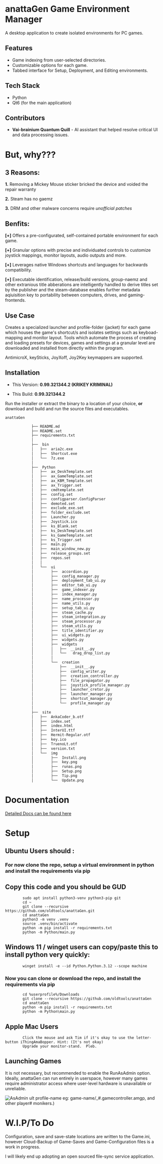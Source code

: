 # anattaGen Game Environment Manager

A desktop application to create isolated environments for PC games. 

## Features

*   Game indexing from user-selected directories.
*   Customizable options for each game.
*   Tabbed interface for Setup, Deployment, and Editing environments.

## Tech Stack

*   Python
*   Qt6 (for the main application)

## Contributors

*   **Vai-brainium Quantum Quill** - AI assistant that helped resolve critical UI and data processing issues.

# But, why???

## 3 Reasons:

**1.** Removing a Mickey Mouse sticker bricked the device and voided the repair warranty 

**2.** Steam has no gaemz

**3.** DRM and other malware concerns require *unofficial patches*

## Benfits:

**[+]** Offers a pre-configurated, self-contained portable environment for each game.

**[+]** Granular options with precise and individuated controls to customize joystick mappings, monitor layouts, audio outputs and more.

**[+]** Leverages native Windows shortcuts and languages for backwards compatibility.

**[+]** Executable identification, release/build versions, group-naemz and other extranious title abberations are intelligently handled to derive titles set by the publisher and the steam-database enables further metadata aqiuisition key to portability between computers, drives, and gaming-frontends.

## Use Case

Creates a specialized launcher and profile-folder (jacket) for each game which houses the game's shortcut/s and isolates settings such as
 keyboad-mapping and monitor layout.  Tools which automate the process of creating and loading presets for devices, games and settings at 
 a granular level are downloaded and installed from directly within the program.

AntimicroX, keySticks, JoyXoff, Joy2Key keymappers are supported.


## Installation
- This Version: **0.99.321344.2 (KRIKEY KRIMINAL)**

- This Build: **0.99.321344.2**

Run the installer or extract the binary to a location of your choice, **or** download and build and run the source files and executables.
```sh
anattaGen

			├── README.md
			├── README.set
			├── requirements.txt
			│
			├──  bin
			│   ├──  aria2c.exe
			│   ├──  Shortcut.exe
			│   └──  7z.exe
			│
			├──  Python
			│   ├──  ax_DeskTemplate.set
			│   ├──  ax_GameTemplate.set
			│   ├──  ax_KBM_Template.set
			│   ├──  ax_Trigger.set
			│   ├──  cmdtemplate.set
			│   ├──  config.set
			│   ├──  configparser.ConfigParser
			│   ├──  demoted.set
			│   ├──  exclude_exe.set
			│   ├──  folder_exclude.set
			│   ├──  Launcher.py
			│   ├──  Joystick.ico
			│   ├──  ks_Blank.set
			│   ├──  ks_DeskTemplate.set
			│   ├──  ks_GameTemplate.set
			│   ├──  ks_Trigger.set
			│   ├──  main.py
			│   ├──  main_window_new.py
			│   ├──  release_groups.set
			│   ├──  repos.set
			│   │
			│   └──  ui
			│        ├──  accordion.py
			│        ├──  config_manager.py
			│        ├──  deployment_tab_ui.py
			│        ├──  editor_tab_ui.py
			│        ├──  game_indexer.py
			│        ├──  index_manager.py
			│        ├──  name_processor.py
			│        ├──  name_utils.py
			│        ├──  setup_tab_ui.py
			│        ├──  steam_cache.py
			│        ├──  steam_integration.py
			│        ├──  steam_processor.py
			│        ├──  steam_utils.py
			│        ├──  title_identifier.py
			│        ├──  ui_widgets.py
			│        ├──  widgets.py
			│        ├──  widgets
			│        │   ├──  __init__.py
			│        │   └──   drag_drop_list.py
			│        │
			│        └──  creation
			│            ├──  __init__.py
			│            ├──  config_writer.py
			│            ├──  creation_controller.py
			│            ├──  file_propagator.py
			│            ├──  joystick_profile_manager.py
			│            ├──  launcher_cretor.py
			│            ├──  launcher_manager.py
			│            ├──  shortcut_manager.py
			│            └──  profile_manager.py
			│
			├──  site
			│   ├──  AnkaCoder_b.otf
			│   ├──  index.set
			│   ├──  index.html
			│   ├──  InterUI.ttf
			│   ├──  Hermit-Regular.otf
			│   ├──  key.ico
			│   ├──  TruenoLt.otf
			│   ├──  version.txt
			│   └──  img
			│        ├──  Install.png
			│        ├──  key.png
			│        ├──  runas.png
			│        ├──  Setup.png
			│        ├──  Tip.png
			│        └──  Update.png


```
# Documentation

[Detailed Docs can be found here](https://oldtools.github.io/anattaGen)

# Setup


## Ubuntu Users should :
### For now clone the repo, setup a virtual environment in python and install the requirements via pip
## Copy this code and you should be GUD
```
		sudo apt install python3-venv python3-pip git
		cd ~
		git clone --recursive https://github.com/oldtools/anattaGen.git
		cd anattaGen
		python3 -m venv .venv
		source .venv/bin/activate
		python -m pip install -r requirements.txt
		python -m Python/main.py
```




## Windows 11 / winget users can copy/paste this to install python very quickly:
```
		winget install -e --id Python.Python.3.12 --scope machine
```

### Now you can clone or download the repo, and install the requirements via pip
```
		cd %userprofile%/Downloads
		git clone --recursive https://github.com/oldtools/anattaGen
		cd anattaGen
		python -m pip install -r requirements.txt
		python -m Python\main.py
```


## Apple Mac Users
```
		Click the mouse and ask Tim if it's okay to use the letter-button iThingAmaBopper. Hint: (It's not okay)
		Upgrade your monitor-stand.  Pleb.
```



## Launching Games
It is not necessary, but recommended to enable the RunAsAdmin option.
Ideally, anattaGen can run entirely in userspace, however many games require administrator access where user-level hardware is unavailable or unreliable.

![AsAdmin](site/img/runas.png)
ult profile-name eg: game-name/_#.gamecontroller.amgp, and other player# monikers.)

# W.I.P/To Do

Configuration, save and save-state locations are written to the Game.ini, however Cloud-Backup of Game-Saves and Game-Configuration files is a work in progress.  

I will likely end up adopting an open sourced file-sync service application. 

